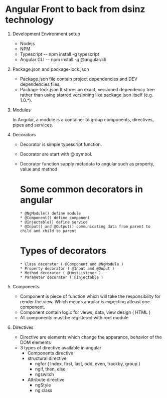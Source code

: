 Angular Front to back from dsinz technology
===========================================

1. Development Environment setup
   
   * Nodejs
   * NPM
   * Typescript  -- npm install -g typescript
   * Angular CLI -- npm install -g @angular/cli

2. Package.json and package-lock.json

   * Package.json file contain project dependencies and DEV dependencies files.
   * Package-lock.json It stores an exact, versioned dependency tree rather than using starred versioning like package.json itself (e.g. 1.0.*).

3. Modules

   In Angular, a module is a container to group components, directives, pipes and services.

4. Decorators

   * Decorator is simple typescript function. 
   * Decorator are start with @ symbol.
   * Decorator function supply metadata to angular such as property, value and method
    
       # Some common decorators in angular

         * @NgModule() define module
         * @Component() define component
         * @Injectable() define service
         * @Input() and @Output() communicating data from parent to child and child to parent

       # Types of decorators

         * Class decorator ( @Component and @NgModule )
         * Property decorator ( @Input and @Ouput )
         * Method decorator ( @HostListener )
         * Parameter decorator ( @Injectable )

5. Components

    * Component is piece of function which will take the responsibility for render the view. Which means angular is expecting atleast one component.
    * Component contain logic for views, data, view design ( HTML )
    * All components must be registered with root module

6. Directives

    * Directive are elements which change the apperance, behavior of the DOM elements
    * 3 types of directive available in angular
      * Components directive
      * structural directive
          * ngfor ( Index, first, last, odd, even, trackby, group )
          * ngif, then, else
          * ngswitch
      * Attribute directive  
          * ngStyle
          * ng class

    

    